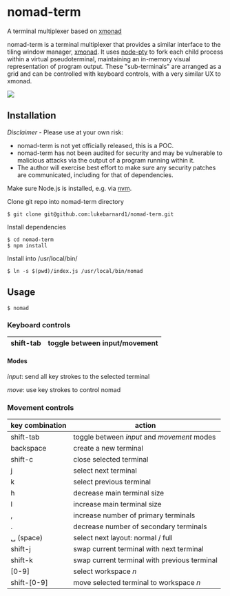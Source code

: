 
# nomad-term
A terminal multiplexer based on [xmonad](https://xmonad.org)

nomad-term is a terminal multiplexer that provides a similar interface to the tiling window manager, [xmonad](https://xmonad.org). It uses [node-pty](https://github.com/Microsoft/node-pty) to fork each child process within a virtual pseudoterminal, maintaining an in-memory visual representation of program output. These "sub-terminals" are arranged as a grid and can be controlled with keyboard controls, with a very similar UX to xmonad.

![](https://pbs.twimg.com/media/ESI4XXRXsAIpOWy?format=jpg&name=4096x4096)

## Installation

_Disclaimer_ - Please use at your own risk:
 - nomad-term is not yet officially released, this is a POC.
 - nomad-term has not been audited for security and may be vulnerable to malicious attacks via the output of a program running within it.
 - The author will exercise best effort to make sure any security patches are communicated, including for that of dependencies.

Make sure Node.js is installed, e.g. via [nvm](https://github.com/nvm-sh/nvm).

Clone git repo into nomad-term directory
```
$ git clone git@github.com:lukebarnard1/nomad-term.git
```

Install dependencies
```
$ cd nomad-term
$ npm install
```

Install into /usr/local/bin/
```
$ ln -s $(pwd)/index.js /usr/local/bin/nomad
```

## Usage

```
$ nomad
```

### Keyboard controls

| shift-tab | toggle between input/movement |
|-----------------|-----------------------|

#### Modes
_input_: send all key strokes to the selected terminal

_move_: use key strokes to control nomad

### Movement controls

| key combination | action |
|-----------------|-----------------------|
| shift-tab | toggle between _input_ and _movement_ modes |
| backspace   | create a new terminal |
| shift-c | close selected terminal |
| j | select next terminal |
| k | select previous terminal |
| h | decrease main terminal size |
| l | increase main terminal size |
| , | increase number of primary terminals |
| . | decrease number of secondary terminals |
| ␣ (space) | select next layout: normal / full |
| shift-j | swap current terminal with next terminal |
| shift-k | swap current terminal with previous terminal |
| [0-9] | select workspace _n_ |
| shift-[0-9] | move selected terminal to workspace _n_ |

